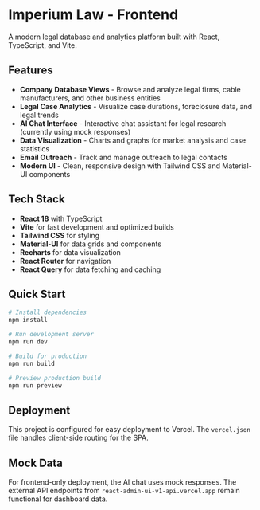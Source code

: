 # Imperium Law - Frontend

A modern legal database and analytics platform built with React, TypeScript, and Vite.

## Features

- **Company Database Views** - Browse and analyze legal firms, cable manufacturers, and other business entities
- **Legal Case Analytics** - Visualize case durations, foreclosure data, and legal trends
- **AI Chat Interface** - Interactive chat assistant for legal research (currently using mock responses)
- **Data Visualization** - Charts and graphs for market analysis and case statistics
- **Email Outreach** - Track and manage outreach to legal contacts
- **Modern UI** - Clean, responsive design with Tailwind CSS and Material-UI components

## Tech Stack

- **React 18** with TypeScript
- **Vite** for fast development and optimized builds
- **Tailwind CSS** for styling
- **Material-UI** for data grids and components
- **Recharts** for data visualization
- **React Router** for navigation
- **React Query** for data fetching and caching

## Quick Start

```bash
# Install dependencies
npm install

# Run development server
npm run dev

# Build for production
npm run build

# Preview production build
npm run preview
```

## Deployment

This project is configured for easy deployment to Vercel. The `vercel.json` file handles client-side routing for the SPA.

## Mock Data

For frontend-only deployment, the AI chat uses mock responses. The external API endpoints from `react-admin-ui-v1-api.vercel.app` remain functional for dashboard data.
